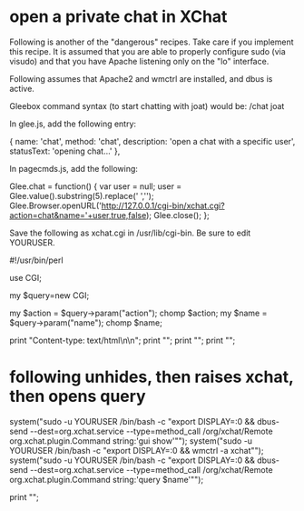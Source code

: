 # open a private chat in XChat

Following is another of the "dangerous" recipes.  Take care if you implement this recipe.  It is assumed that you are able to properly configure sudo (via visudo) and that you have Apache listening only on the "lo" interface.

Following assumes that Apache2 and wmctrl are installed, and dbus is active.

Gleebox command syntax (to start chatting with joat) would be:  /chat joat

In glee.js, add the following entry:

  {
    name: 'chat',
    method: 'chat',
    description: 'open a chat with a specific user',
    statusText: 'opening chat...'
  },

In pagecmds.js, add the following:

  Glee.chat = function() {
    var user = null;
    user = Glee.value().substring(5).replace(' ','');
    Glee.Browser.openURL('http://127.0.0.1/cgi-bin/xchat.cgi?action=chat&name='+user,true,false);
    Glee.close();
  };

Save the following as xchat.cgi in /usr/lib/cgi-bin.  Be sure to edit YOURUSER.

  #!/usr/bin/perl
  
  use CGI;
  
  my $query=new CGI;
  
  my $action = $query->param("action");
  chomp $action;
  my $name = $query->param("name");
  chomp $name;
  
  print "Content-type: text/html\n\n";
  print "<html><head>";
  print "<script language='javascript' type='text/javascript'>";
  print "function killself(){setTimeout('self.close()',1000);};";
  print "</script>";
  print "</head><body onload='killself();self.focus()'>";
  
  # following unhides, then raises xchat, then opens query
  system("sudo -u YOURUSER /bin/bash -c \"export DISPLAY=:0 && dbus-send --dest=org.xchat.service --type=method_call /org/xchat/Remote org.xchat.plugin.Command string:'gui show'\"");
  system("sudo -u YOURUSER /bin/bash -c \"export DISPLAY=:0 && wmctrl -a xchat\"");
  system("sudo -u YOURUSER /bin/bash -c \"export DISPLAY=:0 && dbus-send --dest=org.xchat.service --type=method_call /org/xchat/Remote org.xchat.plugin.Command string:'query $name'\"");
  
  print "</body></html>";
  
